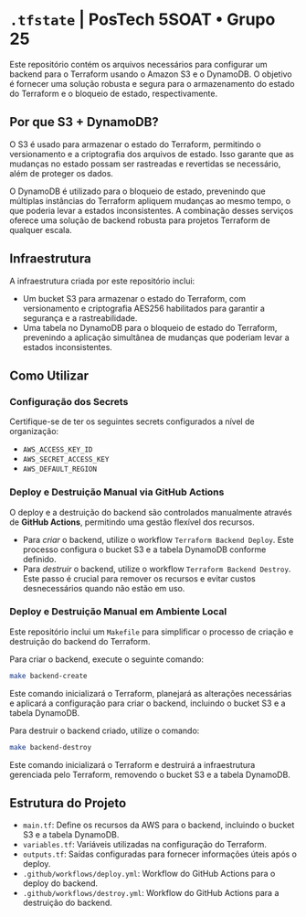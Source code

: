 # `.tfstate` | PosTech 5SOAT • Grupo 25

Este repositório contém os arquivos necessários para configurar um backend para o Terraform usando o Amazon S3 e o DynamoDB. O objetivo é fornecer uma solução robusta e segura para o armazenamento do estado do Terraform e o bloqueio de estado, respectivamente.

## Por que S3 + DynamoDB?

O S3 é usado para armazenar o estado do Terraform, permitindo o versionamento e a criptografia dos arquivos de estado. Isso garante que as mudanças no estado possam ser rastreadas e revertidas se necessário, além de proteger os dados.

O DynamoDB é utilizado para o bloqueio de estado, prevenindo que múltiplas instâncias do Terraform apliquem mudanças ao mesmo tempo, o que poderia levar a estados inconsistentes. A combinação desses serviços oferece uma solução de backend robusta para projetos Terraform de qualquer escala.

## Infraestrutura

A infraestrutura criada por este repositório inclui:

- Um bucket S3 para armazenar o estado do Terraform, com versionamento e criptografia AES256 habilitados para garantir a segurança e a rastreabilidade.
- Uma tabela no DynamoDB para o bloqueio de estado do Terraform, prevenindo a aplicação simultânea de mudanças que poderiam levar a estados inconsistentes.

## Como Utilizar

### Configuração dos Secrets

Certifique-se de ter os seguintes secrets configurados a nível de organização:

- `AWS_ACCESS_KEY_ID`
- `AWS_SECRET_ACCESS_KEY`
- `AWS_DEFAULT_REGION`


### Deploy e Destruição Manual via GitHub Actions

O deploy e a destruição do backend são controlados manualmente através de **GitHub Actions**, permitindo uma gestão flexível dos recursos.

- Para *criar* o backend, utilize o workflow `Terraform Backend Deploy`. Este processo configura o bucket S3 e a tabela DynamoDB conforme definido.
- Para *destruir* o backend, utilize o workflow `Terraform Backend Destroy`. Este passo é crucial para remover os recursos e evitar custos desnecessários quando não estão em uso.

### Deploy e Destruição Manual em Ambiente Local

Este repositório inclui um `Makefile` para simplificar o processo de criação e destruição do backend do Terraform.

Para criar o backend, execute o seguinte comando:

```bash
make backend-create
```

Este comando inicializará o Terraform, planejará as alterações necessárias e aplicará a configuração para criar o backend, incluindo o bucket S3 e a tabela DynamoDB.

Para destruir o backend criado, utilize o comando:

```bash
make backend-destroy
```

Este comando inicializará o Terraform e destruirá a infraestrutura gerenciada pelo Terraform, removendo o bucket S3 e a tabela DynamoDB.

## Estrutura do Projeto

- `main.tf`: Define os recursos da AWS para o backend, incluindo o bucket S3 e a tabela DynamoDB.
- `variables.tf`: Variáveis utilizadas na configuração do Terraform.
- `outputs.tf`: Saídas configuradas para fornecer informações úteis após o deploy.
- `.github/workflows/deploy.yml`: Workflow do GitHub Actions para o deploy do backend.
- `.github/workflows/destroy.yml`: Workflow do GitHub Actions para a destruição do backend.
